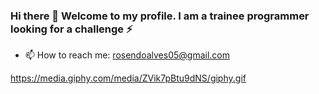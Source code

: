 ### Hi there 👋 Welcome to my profile. I am a trainee programmer looking for a challenge ⚡

- 📫 How to reach me: rosendoalves05@gmail.com

https://media.giphy.com/media/ZVik7pBtu9dNS/giphy.gif

<!--
**chendo098/chendo098** is a ✨ _special_ ✨ repository because its `README.md` (this file) appears on your GitHub profile.

Here are some ideas to get you started:

- 🔭 I’m currently working on ...
- 🌱 I’m currently learning ...
- 👯 I’m looking to collaborate on ...
- 🤔 I’m looking for help with ...
- 💬 Ask me about ...
- 📫 How to reach me: ...
- 😄 Pronouns: ...
- ⚡ Fun fact: ...
-->
